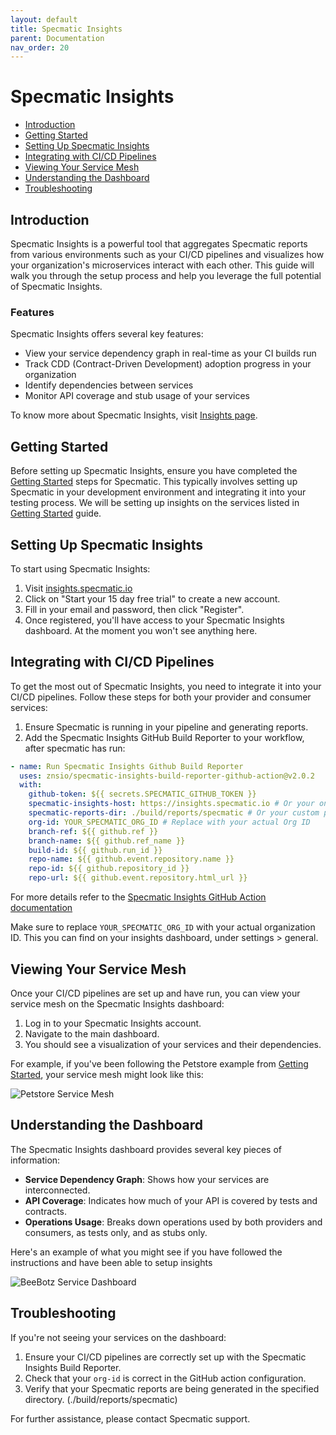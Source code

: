 ```yaml
---
layout: default
title: Specmatic Insights
parent: Documentation
nav_order: 20
---
```

# Specmatic Insights

  - [Introduction](#introduction)
  - [Getting Started](#getting-started)
  - [Setting Up Specmatic Insights](#setting-up-specmatic-insights)
  - [Integrating with CI/CD Pipelines](#integrating-with-cicd-pipelines)
  - [Viewing Your Service Mesh](#viewing-your-service-mesh)
  - [Understanding the Dashboard](#understanding-the-dashboard)
  - [Troubleshooting](#troubleshooting)

## Introduction

Specmatic Insights is a powerful tool that aggregates Specmatic reports from various environments such as your CI/CD pipelines and visualizes how your organization's microservices interact with each other. This guide will walk you through the setup process and help you leverage the full potential of Specmatic Insights.

### Features

Specmatic Insights offers several key features:

- View your service dependency graph in real-time as your CI builds run
- Track CDD (Contract-Driven Development) adoption progress in your organization
- Identify dependencies between services
- Monitor API coverage and stub usage of your services

To know more about Specmatic Insights, visit [Insights page](https://insights.specmatic.io/).

## Getting Started

Before setting up Specmatic Insights, ensure you have completed the [Getting Started](https://specmatic.io/getting_started.html) steps for Specmatic. This typically involves setting up Specmatic in your development environment and integrating it into your testing process. We will be setting up insights on the services listed in [Getting Started](https://specmatic.io/getting_started.html) guide.

## Setting Up Specmatic Insights

To start using Specmatic Insights:

1. Visit [insights.specmatic.io](https://insights.specmatic.io)
2. Click on "Start your 15 day free trial" to create a new account.
3. Fill in your email and password, then click "Register".
4. Once registered, you'll have access to your Specmatic Insights dashboard. At the moment you won't see anything here.

## Integrating with CI/CD Pipelines

To get the most out of Specmatic Insights, you need to integrate it into your CI/CD pipelines. Follow these steps for both your provider and consumer services:

1. Ensure Specmatic is running in your pipeline and generating reports.
2. Add the Specmatic Insights GitHub Build Reporter to your workflow, after specmatic has run:

```yaml
- name: Run Specmatic Insights Github Build Reporter
  uses: znsio/specmatic-insights-build-reporter-github-action@v2.0.2
  with:
    github-token: ${{ secrets.SPECMATIC_GITHUB_TOKEN }}
    specmatic-insights-host: https://insights.specmatic.io # Or your on-prem URL
    specmatic-reports-dir: ./build/reports/specmatic # Or your custom path
    org-id: YOUR_SPECMATIC_ORG_ID # Replace with your actual Org ID
    branch-ref: ${{ github.ref }}
    branch-name: ${{ github.ref_name }}
    build-id: ${{ github.run_id }}
    repo-name: ${{ github.event.repository.name }}
    repo-id: ${{ github.repository_id }}
    repo-url: ${{ github.event.repository.html_url }}
```

For more details refer  to the [Specmatic Insights GitHub Action documentation](https://github.com/znsio/specmatic-insights-build-reporter-github-action)

Make sure to replace `YOUR_SPECMATIC_ORG_ID` with your actual organization ID. This you can find on your insights dashboard, under settings > general.

## Viewing Your Service Mesh

Once your CI/CD pipelines are set up and have run, you can view your service mesh on the Specmatic Insights dashboard:

1. Log in to your Specmatic Insights account.
2. Navigate to the main dashboard.
3. You should see a visualization of your services and their dependencies.

For example, if you've been following the Petstore example from [Getting Started](https://specmatic.io/getting_started.html), your service mesh might look like this:

![Petstore Service Mesh](image2_url_here)

## Understanding the Dashboard

The Specmatic Insights dashboard provides several key pieces of information:

- **Service Dependency Graph**: Shows how your services are interconnected.
- **API Coverage**: Indicates how much of your API is covered by tests and contracts.
- **Operations Usage**: Breaks down operations used by both providers and consumers, as tests only, and as stubs only.

Here's an example of what you might see if you have followed the instructions and have been able to setup insights

![BeeBotz Service Dashboard](image1_url_here)

## Troubleshooting

If you're not seeing your services on the dashboard:

1. Ensure your CI/CD pipelines are correctly set up with the Specmatic Insights Build Reporter.
2. Check that your `org-id` is correct in the GitHub action configuration.
3. Verify that your Specmatic reports are being generated in the specified directory. (./build/reports/specmatic)

For further assistance, please contact Specmatic support.